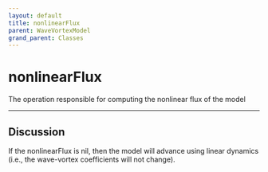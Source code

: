 ```yaml
---
layout: default
title: nonlinearFlux
parent: WaveVortexModel
grand_parent: Classes
---
```


#  nonlinearFlux

The operation responsible for computing the nonlinear flux of the model


---

## Discussion
If the nonlinearFlux is nil, then the model will advance using
  linear dynamics (i.e., the wave-vortex coefficients will not
  change).
